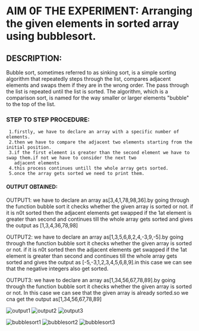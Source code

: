 # AIM 0F THE EXPERIMENT: Arranging the given elements in sorted array using bubblesort.

## DESCRIPTION:
   Bubble sort, sometimes referred to as sinking sort, is a simple sorting algorithm that repeatedly steps through the list, compares adjacent elements
   and swaps them if they are in the wrong order. The pass through the list is repeated until the list is sorted. The algorithm, which is a comparison sort,
  is named for the way smaller or larger elements "bubble" to the top of the list.

### STEP TO STEP PROCEDURE:

     1.firstly, we have to declare an array with a specific number of elements.
     2.then we have to compare the adjacent two elements starting from the initial position.
     3.if the first element is greater than the second element we have to swap them.if not we have to consider the next two
       adjacent elements
     4.this process continues untill the whole array gets sorted.
     5.once the array gets sorted we need to print them.
     
#### OUTPUT OBTAINED:
   
   OUTPUT1:
        we have to declare an array as[3,4,1,78,98,36].by going through the function bubble sort it checks whether the given array is sorted or not.
       if it is n0t sorted then the adjacent elements get swapped if the 1at element is greater than second and continues till the whole array gets sorted 
       and gives the output as [1,3,4,36,78,98]
       
   OUTPUT2:
       we have to declare an array as[1,3,5,6,8,2,4,-3,9,-5].by going through the function bubble sort it checks whether the given array is sorted or not.
       if it is n0t sorted then the adjacent elements get swapped if the 1at element is greater than second and continues till the whole array gets sorted 
       and gives the output as [-5,-3,1,2,3,4,5,6,8,9].in this case we can see that the negative integers also get sorted.
       
   OUTPUT3:
       we have to declare an array as[1,34,56,67,78,89].by going through the function bubble sort it checks whether the given array is sorted or not.
       In this case we can see that the given array is already sorted.so we cna get the output as[1,34,56,67,78,89]

![output1](bubblesort1)
![output2](bubblesort2)
![output3](bubblesort3)

![bubblesort1](https://user-images.githubusercontent.com/69143816/90956593-97753880-e4a5-11ea-9404-5fcb3f1382f8.png)
![bubblesort2](https://user-images.githubusercontent.com/69143816/90956595-99d79280-e4a5-11ea-9b5c-c9bbd918e43a.png)
![bubblesort3](https://user-images.githubusercontent.com/69143816/90956597-9c39ec80-e4a5-11ea-8ce9-af6cdca487ab.png)

